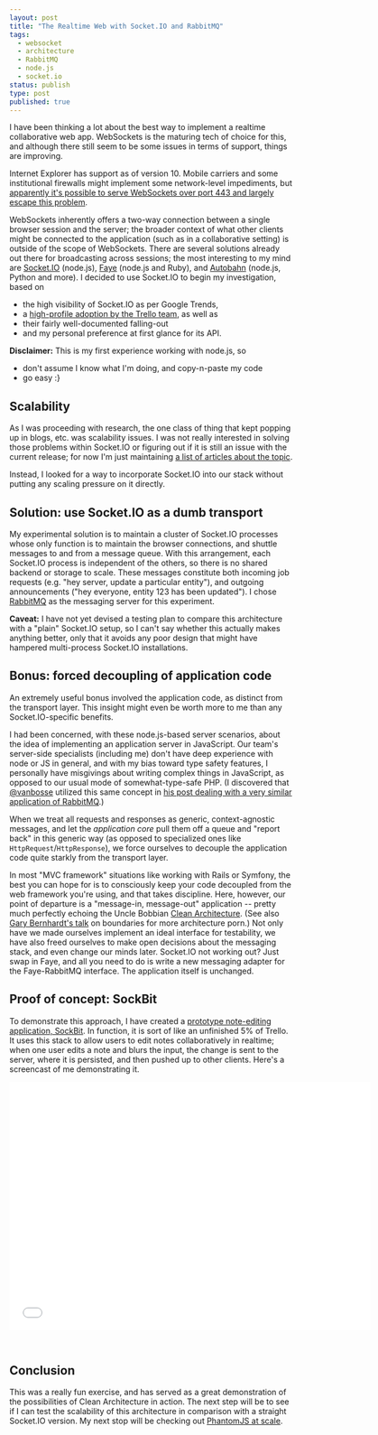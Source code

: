```yaml
---
layout: post
title: "The Realtime Web with Socket.IO and RabbitMQ"
tags:
  - websocket
  - architecture
  - RabbitMQ
  - node.js
  - socket.io
status: publish
type: post
published: true
---
```

I have been thinking a lot about the best way to implement a realtime collaborative web app. WebSockets is the maturing tech of choice for this, and although there still seem to be some issues in terms of support, things are improving.

<!-- more -->

Internet Explorer has support as of version 10. Mobile carriers and some institutional firewalls might implement some network-level impediments, but [apparently it's possible to serve WebSockets over port 443 and largely escape this problem](http://blog.hekkers.net/2012/12/09/websockets-and-mobile-network-operators/).

WebSockets inherently offers a two-way connection between a single browser session and the server; the broader context of what other clients might be connected to the application (such as in a collaborative setting) is outside of the scope of WebSockets. There are several solutions already out there for broadcasting across sessions; the most interesting to my mind are
[Socket.IO](http://socket.io/) (node.js),
[Faye](http://faye.jcoglan.com) (node.js and Ruby),
and [Autobahn](http://autobahn.ws)  (node.js, Python and more).
I decided to use Socket.IO to begin my investigation, based on

* the high visibility of Socket.IO as per Google Trends,
* a [high-profile adoption by the Trello team](http://blog.fogcreek.com/the-trello-tech-stack/), as well as
* their fairly well-documented falling-out
* and my personal preference at first glance for its API.

**Disclaimer:** This is my first experience working with node.js, so

* don't assume I know what I'm doing, and copy-n-paste my code
* go easy :}

## Scalability

As I was proceeding with research, the one class of thing that kept popping up in blogs, etc. was scalability issues. I was not really interested in solving those problems within Socket.IO or figuring out if it is still an issue with the current release; for now I'm just maintaining [a list of articles about the topic](https://pinboard.in/u:yitznewton/t:socketio/t:scalability).

Instead, I looked for a way to incorporate Socket.IO into our stack without putting any scaling pressure on it directly.

## Solution: use Socket.IO as a dumb transport

My experimental solution is to maintain a cluster of Socket.IO processes whose only function is to maintain the browser connections, and shuttle messages to and from a message queue. With this arrangement, each Socket.IO process is independent of the others, so there is no shared backend or storage to scale. These messages constitute both incoming job requests (e.g. "hey server, update a particular entity"), and outgoing announcements ("hey everyone, entity 123 has been updated"). I chose [RabbitMQ](http://www.rabbitmq.com/) as the messaging server for this experiment.

**Caveat:** I have not yet devised a testing plan to compare this architecture with a "plain" Socket.IO setup, so I can't say whether this actually makes anything better, only that it avoids any poor design that might have hampered multi-process Socket.IO installations.

## Bonus: forced decoupling of application code

An extremely useful bonus involved the application code, as distinct from the transport layer. This insight might even be worth more to me than any Socket.IO-specific benefits.

I had been concerned, with these node.js-based server scenarios, about the idea of implementing an application server in JavaScript. Our team's server-side specialists (including me) don't have deep experience with node or JS in general, and with my bias toward type safety features, I personally have misgivings about writing complex things in JavaScript, as opposed to our usual mode of somewhat-type-safe PHP. (I discovered that [@vanbosse](http://twitter.com/vanbosse) utilized this same concept in
[his post dealing with a very similar application of RabbitMQ](http://vanbosse.be/blog/detail/pub-sub-with-rabbitmq-and-websocket).)

When we treat all requests and responses as generic, context-agnostic messages, and let the *application core* pull them off a queue and "report back" in this generic way (as opposed to specialized ones like `HttpRequest`/`HttpResponse`), we force ourselves to decouple the application code quite starkly from the transport layer.

In most "MVC framework" situations like working with Rails or Symfony, the best you can hope for is to consciously keep your code decoupled from the web framework you're using, and that takes discipline. Here, however, our point of departure is a "message-in, message-out" application -- pretty much perfectly echoing the Uncle Bobbian
[Clean Architecture](http://blog.8thlight.com/uncle-bob/2012/08/13/the-clean-architecture.html).
(See also [Gary Bernhardt's talk](https://www.destroyallsoftware.com/talks/boundaries)
on boundaries for more architecture porn.)
Not only have we made ourselves implement an ideal interface for testability, we have also freed ourselves to make open decisions about the messaging stack, and even change our minds later. Socket.IO not working out? Just swap in Faye, and all you need to do is write a new messaging adapter for the Faye-RabbitMQ interface. The application itself is unchanged.

## Proof of concept: SockBit

To demonstrate this approach, I have created a
[prototype note-editing application, SockBit](https://github.com/yitznewton/sockbit).
In function, it is sort of like an unfinished 5% of Trello. It uses this stack to allow users to edit notes collaboratively in realtime; when one user edits a note and blurs the input, the change is sent to the server, where it is persisted, and then pushed up to other clients. Here's a screencast of me demonstrating it.

<iframe width="640" height="440" src="//www.youtube.com/embed/Z8BHrZUPKI0" frameborder="0" allowfullscreen style="margin-bottom: 30px"></iframe>

## Conclusion

This was a really fun exercise, and has served as a great demonstration of the possibilities of Clean Architecture in action. The next step will be to see if I can test the scalability of this architecture in comparison with a straight Socket.IO version. My next stop will be checking out [PhantomJS at scale](http://sorcery.smugmug.com/2013/12/17/using-phantomjs-at-scale/).
